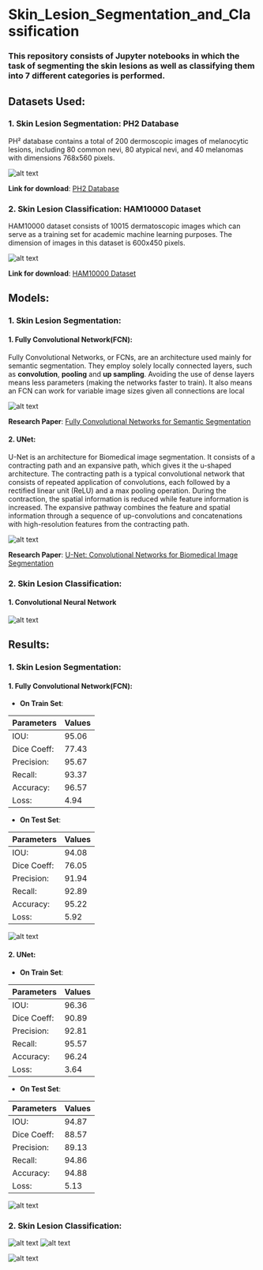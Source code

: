 # Skin_Lesion_Segmentation_and_Classification

### This repository consists of Jupyter notebooks in which the task of segmenting the skin lesions as well as classifying them into 7 different categories is performed.

## Datasets Used:
### 1. Skin Lesion Segmentation: PH2 Database
PH² database contains a total of 200 dermoscopic images of melanocytic lesions, including 80 common nevi, 80 atypical nevi, and 40 melanomas with dimensions 768x560 pixels.

![alt text](https://github.com/yash016/Skin_Lesion_Segmentation_and_Classification/blob/main/Images/PH2_image_sample.png)

**Link for download**: [PH2 Database](https://www.fc.up.pt/addi/ph2%20database.html) 

### 2. Skin Lesion Classification: HAM10000 Dataset
HAM10000 dataset consists of 10015 dermatoscopic images which can serve as a training set for academic machine learning purposes. The dimension of images in this dataset is 600x450 pixels.

![alt text](https://github.com/yash016/Skin_Lesion_Segmentation_and_Classification/blob/main/Images/Skin_Lesion_Classification.png)

**Link for download**: [HAM10000 Dataset](https://www.kaggle.com/kmader/skin-cancer-mnist-ham10000)




## Models:

### 1. Skin Lesion Segmentation:
#### 1. Fully Convolutional Network(FCN):
Fully Convolutional Networks, or FCNs, are an architecture used mainly for semantic segmentation. They employ solely locally connected layers, such as **convolution**, **pooling** and **up sampling**. Avoiding the use of dense layers means less parameters (making the networks faster to train). It also means an FCN can work for variable image sizes given all connections are local

![alt text](https://github.com/yash016/Skin_Lesion_Segmentation_and_Classification/blob/main/Images/FCN.png)

**Research Paper**: [Fully Convolutional Networks for Semantic Segmentation](https://arxiv.org/pdf/1411.4038.pdf)

#### 2. UNet:
U-Net is an architecture for Biomedical image segmentation. It consists of a contracting path and an expansive path, which gives it the u-shaped architecture. The contracting path is a typical convolutional network that consists of repeated application of convolutions, each followed by a rectified linear unit (ReLU) and a max pooling operation. During the contraction, the spatial information is reduced while feature information is increased. The expansive pathway combines the feature and spatial information through a sequence of up-convolutions and concatenations with high-resolution features from the contracting path.

![alt text](https://github.com/yash016/Skin_Lesion_Segmentation_and_Classification/blob/main/Images/UNet.png)

**Research Paper**: [U-Net: Convolutional Networks for Biomedical Image Segmentation](https://arxiv.org/pdf/1505.04597v1.pdf)

### 2. Skin Lesion Classification:
#### 1. Convolutional Neural Network
![alt text](https://github.com/yash016/Skin_Lesion_Segmentation_and_Classification/blob/main/Images/Skin_Classification_model.png)




## Results:

### 1. Skin Lesion Segmentation:
#### 1. Fully Convolutional Network(FCN):

* **On Train Set**:

| Parameters | Values |
|----------- |------- |
| IOU:       | 95.06  |
| Dice Coeff:| 77.43  |
| Precision: | 95.67  |
| Recall:    | 93.37  |
| Accuracy:  | 96.57  |
| Loss:      | 4.94  |


* **On Test Set**:

| Parameters | Values |
|----------- |------- |
| IOU:       | 94.08  |
| Dice Coeff:| 76.05  |
| Precision: | 91.94  |
| Recall:    | 92.89  |
| Accuracy:  | 95.22  |
| Loss:      | 5.92  |

![alt text](https://github.com/yash016/Skin_Lesion_Segmentation_and_Classification/blob/main/Images/Skin_Lesion_Segmentation_Result_FCN.png)

#### 2. UNet:

* **On Train Set**:

| Parameters | Values |
|----------- |------- |
| IOU:       | 96.36  |
| Dice Coeff:| 90.89  |
| Precision: | 92.81  |
| Recall:    | 95.57  |
| Accuracy:  | 96.24  |
| Loss:      | 3.64  |


* **On Test Set**:

| Parameters | Values |
|----------- |------- |
| IOU:       | 94.87  |
| Dice Coeff:| 88.57  |
| Precision: | 89.13  |
| Recall:    | 94.86  |
| Accuracy:  | 94.88  |
| Loss:      | 5.13  |

![alt text](https://github.com/yash016/Skin_Lesion_Segmentation_and_Classification/blob/main/Images/Skin_Lesion_Segmentation_Result_UNet.png)

### 2. Skin Lesion Classification:

![alt text](https://github.com/yash016/Skin_Lesion_Segmentation_and_Classification/blob/main/Images/Skin_Lesion_Classification_accuracy.png)   ![alt text](https://github.com/yash016/Skin_Lesion_Segmentation_and_Classification/blob/main/Images/Skin_Lesion_Classification_Loss.png)

![alt text](https://github.com/yash016/Skin_Lesion_Segmentation_and_Classification/blob/main/Images/Skin_Classifications.png)
